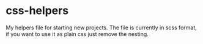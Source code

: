 # css-helpers
My helpers file for starting new projects. The file is currently in scss format, if you want to use it as plain css just remove the nesting.

